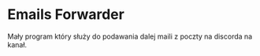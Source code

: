 # Emails Forwarder
Mały program który służy do podawania dalej maili z poczty na discorda na kanał.
